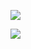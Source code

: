 ![](http://github-profile-summary-cards.vercel.app/api/cards/profile-details?username=kazukiyoda7&theme=github_dark)

![](http://github-profile-summary-cards.vercel.app/api/cards/stats?username=kazukiyoda7&theme=github_dark)

